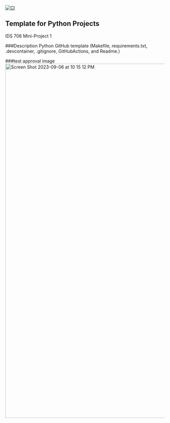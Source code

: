 [![CI](https://github.com/nogibjj/python-template/actions/workflows/cicd.yml/badge.svg)](https://github.com/nogibjj/python-template/actions/workflows/cicd.yml)
## Template for Python Projects 

IDS 706 Mini-Project 1

###Description
Python GitHub template (Makefile, requirements.txt, .devcontainer, .gitignore, GitHubActions, and Readme.)

###test approval image
<img width="1119" alt="Screen Shot 2023-09-06 at 10 15 12 PM" src="https://github.com/tinayiluo0322/IDS-706-Python-github-template/assets/143360909/19a3408c-b732-41ae-96d9-9198522bca20">


